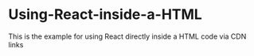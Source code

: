# Using-React-inside-a-HTML

This is the example for using React directly inside a HTML code via CDN links
